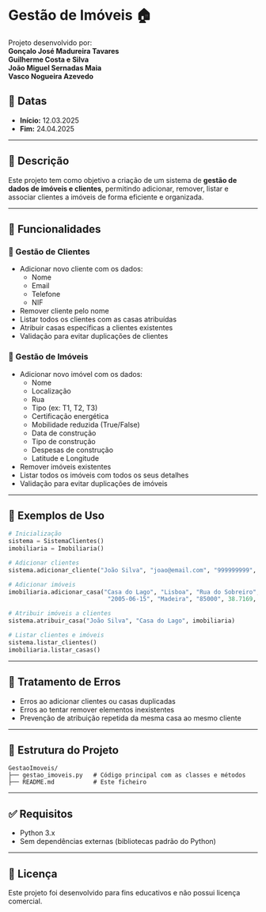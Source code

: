 # Gestão de Imóveis 🏠

Projeto desenvolvido por:  
**Gonçalo José Madureira Tavares**  
**Guilherme Costa e Silva**  
**João Miguel Sernadas Maia**  
**Vasco Nogueira Azevedo**

## 📅 Datas
- **Início:** 12.03.2025  
- **Fim:** 24.04.2025

---

## 📌 Descrição

Este projeto tem como objetivo a criação de um sistema de **gestão de dados de imóveis e clientes**, permitindo adicionar, remover, listar e associar clientes a imóveis de forma eficiente e organizada.

---

## 🔧 Funcionalidades

### 📇 Gestão de Clientes
- Adicionar novo cliente com os dados:
  - Nome
  - Email
  - Telefone
  - NIF
- Remover cliente pelo nome
- Listar todos os clientes com as casas atribuídas
- Atribuir casas específicas a clientes existentes
- Validação para evitar duplicações de clientes

### 🏡 Gestão de Imóveis
- Adicionar novo imóvel com os dados:
  - Nome
  - Localização
  - Rua
  - Tipo (ex: T1, T2, T3)
  - Certificação energética
  - Mobilidade reduzida (True/False)
  - Data de construção
  - Tipo de construção
  - Despesas de construção
  - Latitude e Longitude
- Remover imóveis existentes
- Listar todos os imóveis com todos os seus detalhes
- Validação para evitar duplicações de imóveis

---

## 🧪 Exemplos de Uso

```python
# Inicialização
sistema = SistemaClientes()
imobiliaria = Imobiliaria()

# Adicionar clientes
sistema.adicionar_cliente("João Silva", "joao@email.com", "999999999", "123456789")

# Adicionar imóveis
imobiliaria.adicionar_casa("Casa do Lago", "Lisboa", "Rua do Sobreiro", "T3", "A+", True,
                            "2005-06-15", "Madeira", "85000", 38.7169, -9.1399)

# Atribuir imóveis a clientes
sistema.atribuir_casa("João Silva", "Casa do Lago", imobiliaria)

# Listar clientes e imóveis
sistema.listar_clientes()
imobiliaria.listar_casas()
```

---

## 🚫 Tratamento de Erros
- Erros ao adicionar clientes ou casas duplicadas
- Erros ao tentar remover elementos inexistentes
- Prevenção de atribuição repetida da mesma casa ao mesmo cliente

---

## 📁 Estrutura do Projeto

```
GestaoImoveis/
├── gestao_imoveis.py   # Código principal com as classes e métodos
├── README.md           # Este ficheiro
```

---

## ✅ Requisitos
- Python 3.x
- Sem dependências externas (bibliotecas padrão do Python)

---

## 📜 Licença
Este projeto foi desenvolvido para fins educativos e não possui licença comercial.
